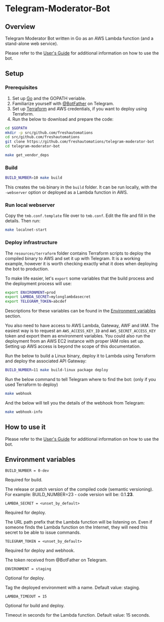 # Telegram-Moderator-Bot

## Overview
Telegram Moderator Bot written in Go as an AWS Lambda function (and a stand-alone web service).

Please refer to the [User's Guide](GUIDE.md) for additional information on how to use the bot.

## Setup
### Prerequisites
1. Set up [Go](https://golang.org) and the GOPATH veriable.
1. Familiarize yourself with [@BotFather](https://core.telegram.org/bots#3-how-do-i-create-a-bot) on Telegram.
1. Set up [Terraform](https://terraform.io) and AWS credentials, if you want to deploy using Terraform.
1. Run the below to download and prepare the code:
```bash
cd $GOPATH
mkdir -p src/github.com/freshautomations
cd src/github.com/freshautomations
git clone https://github.com/freshautomations/telegram-moderator-bot
cd telegram-moderator-bot

make get_vendor_deps
```
### Build
```bash
BUILD_NUMBER=10 make build
```
This creates the `tmb` binary in the `build` folder. It can be run locally, with the `-webserver` option or deployed as a Lambda function in AWS.
### Run local webserver
Copy the `tmb.conf.template` file over to `tmb.conf`. Edit the file and fill in the details. Then run:
```bash
make localnet-start
```
### Deploy infrastructure
The `resources/terraform` folder contains Terraform scripts to deploy the compiled binary to AWS and set it up with Telegram.
It is a working example, however it is worth checking exactly what it does when deploying the bot to production.

To make life easier, let's `export` some variables that the build process and the deployment process will use:
```bash
export ENVIRONMENT=prod
export LAMBDA_SECRET=mylonglambdasecret
export TELEGRAM_TOKEN=abcdef 
```
Descriptions for these variables can be found in the [Environment variables](#environment-variables) section.

You also need to have access to AWS Lambda, Gateway, AWF and IAM. The easiest way is to request an `AWS_ACCESS_KEY_ID` and `AWS_SECRET_ACCESS_KEY` token
and export them as environment variables. You could also run the deployment from an AWS EC2 instance with proper IAM roles set up.
Setting up AWS access is beyond the scope of this documentation.

Run the below to build a Linux binary, deploy it to Lambda using Terraform and deploy the associated API Gateway:
```bash
BUILD_NUMBER=11 make build-linux package deploy
```

Run the below command to tell Telegram where to find the bot: (only if you used Terraform to deploy)
```bash
make webhook
```
And the below will tell you the details of the webhook from Telegram:
```bash
make webhook-info
```

## How to use it

Please refer to the [User's Guide](GUIDE.md) for additional information on how to use the bot.

## Environment variables
```
BUILD_NUMBER = 0-dev
```
Required for build.

The release or patch version of the compiled code (semantic versioning).
For example: BUILD_NUMBER=23 - code version will be: 0.1.**23**.
```
LAMBDA_SECRET = <unset_by_default>
```
Required for deploy.

The URL path prefix that the Lambda function will be listening on.
Even if someone finds the Lambda function on the Internet, they will need this secret to be able to issue commands.

```
TELEGRAM_TOKEN = <unset_by_default>
```
Required for deploy and webhook.

The token received from @BotFather on Telegram.

```
ENVIRONMENT = staging
```
Optional for deploy.

Tag the deployed environment with a name. Default value: staging.

```
LAMBDA_TIMEOUT = 15
```
Optional for build and deploy.

Timeout in seconds for the Lambda function. Default value: 15 seconds.
